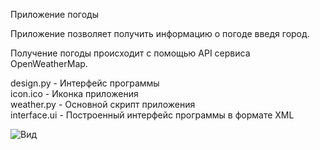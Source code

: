 Приложение погоды  

Приложение позволяет получить информацию о погоде введя город.  
  
Получение погоды происходит с помощью API сервиса OpenWeatherMap. 
  
design.py - Интерфейс программы  
icon.ico - Иконка приложения  
weather.py - Основной скрипт приложения  
interface.ui - Построенный интерфейс программы в формате XML  
  

<img src = 'https://sun9-40.userapi.com/impg/qdzFiIt9pnduJUoVlJ2KiX9LkUbg4iz6kb-wxA/MBDK9XKSh90.jpg?size=500x561&quality=96&proxy=1&sign=a56559e52ab659b6a46c4d7115a6a8e2&type=album' alt = 'Вид'>
